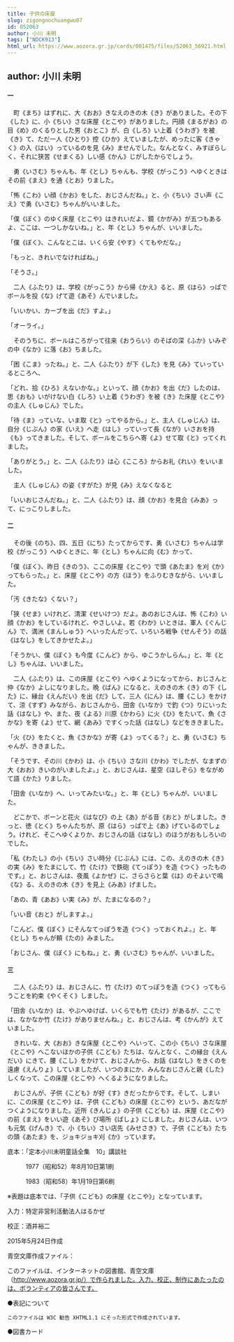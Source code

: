 ```yaml
---
title: 子供の床屋
slug: zigongnochuangwu07
id: 052063
author: 小川 未明
tags: ["NDCK913"]
html_url: https://www.aozora.gr.jp/cards/001475/files/52063_56921.html
---
```


## author: 小川 未明

#### 一




　町《まち》はずれに、大《おお》きなえのきの木《き》がありました。その下《した》に、小《ちい》さな床屋《とこや》がありました。円顔《まるがお》の目《め》のくるりとした男《おとこ》が、白《しろ》い上着《うわぎ》を被《き》て、ただ一人《ひとり》控《ひか》えていましたが、めったに客《きゃく》の入《はい》っているのを見《み》ませんでした。なんとなく、みすぼらしく、それに狭苦《せまくる》しい感《かん》じがしたからでしょう。

　勇《いさむ》ちゃんも、年《とし》ちゃんも、学校《がっこう》へゆくときはその前《まえ》を通《とお》りました。

「怖《こわ》い顔《かお》をした、おじさんだね。」と、小《ちい》さい声《こえ》で勇《いさむ》ちゃんがいいました。

「僕《ぼく》のゆく床屋《とこや》はきれいだよ、鏡《かがみ》が五つもあるよ、ここは、一つしかないね。」と、年《とし》ちゃんが、いいました。

「僕《ぼく》、こんなとこは、いくら安《やす》くてもやだな。」

「もっと、きれいでなければね。」

「そうさ。」

　二人《ふたり》は、学校《がっこう》から帰《かえ》ると、原《はら》っぱでボールを投《な》げて遊《あそ》んでいました。

「いいかい、カーブを出《だ》すよ。」

「オーライ。」

　そのうちに、ボールはころがって往来《おうらい》のそばの深《ふか》いみぞの中《なか》に落《お》ちました。

「困《こま》ったね。」と、二人《ふたり》が下《した》を見《み》ていっているところへ、

「どれ、拾《ひろ》えないかな。」といって、顔《かお》を出《だ》したのは、思《おも》いがけない白《しろ》い上着《うわぎ》を被《き》た床屋《とこや》の主人《しゅじん》でした。

「待《ま》っていな、いま取《と》ってやるから。」と、主人《しゅじん》は、自分《じぶん》の家《いえ》へ走《はし》っていって長《なが》いさおを持《も》ってきました。そして、ボールをこちらへ寄《よ》せて取《と》ってくれました。

「ありがとう。」と、二人《ふたり》は心《こころ》からお礼《れい》をいいました。

　主人《しゅじん》の姿《すがた》が見《み》えなくなると

「いいおじさんだね。」と、二人《ふたり》は、顔《かお》を見合《みあ》って、にっこりしました。



#### 二




　その後《のち》、四、五日《にち》たってからです、勇《いさむ》ちゃんは学校《がっこう》へゆくときに、年《とし》ちゃんに向《む》かって、

「僕《ぼく》、昨日《きのう》、ここの床屋《とこや》で頭《あたま》を刈《か》ってもらった。」と、床屋《とこや》の方《ほう》をふりむきながら、いいました。

「汚《きたな》くない？」

「狭《せま》いけれど、清潔《せいけつ》だよ。あのおじさんは、怖《こわ》い顔《かお》をしているけれど、やさしいよ。若《わか》いときは、軍人《ぐんじん》で、満洲《まんしゅう》へいったんだって、いろいろ戦争《せんそう》の話《はなし》をしてきかせたよ。」

「そうかい、僕《ぼく》も今度《こんど》から、ゆこうかしらん。」と、年《とし》ちゃんは、いいました。

　二人《ふたり》は、この床屋《とこや》へゆくようになってから、おじさんと仲《なか》よしになりました。晩《ばん》になると、えのきの木《き》の下《した》に、縁台《えんだい》を出《だ》して、三人《にん》は、腰《こし》をかけて、涼《すず》みながら、おじさんから、田舎《いなか》で釣《つ》りにいった話《はなし》や、また、夜《よる》川原《かわら》に火《ひ》をたいて、魚《さかな》を寄《よ》せて、網《あみ》ですくった話《はなし》などをききました。

「火《ひ》をたくと、魚《さかな》が寄《よ》ってくる？」と、勇《いさむ》ちゃんが、ききました。

「そうです、その川《かわ》は、小《ちい》さな川《かわ》でしたが、なまずの大《おお》きいのがいましたよ。」と、おじさんは、星空《ほしぞら》をながめて語《かた》りました。

「田舎《いなか》へ、いってみたいな。」と、年《とし》ちゃんが、いいました。

　どこかで、ボーンと花火《はなび》の上《あ》がる音《おと》がしました。きっと、徳《とく》ちゃんたちが、原《はら》っぱで上《あ》げているのでしょう。けれど、そこへゆくよりか、おじさんの話《はなし》のほうがおもしろいのでした。

「私《わたし》の小《ちい》さい時分《じぶん》には、この、えのきの木《き》の実《み》をたまにして、竹《たけ》で鉄砲《てっぽう》を造《つく》ったものです。」と、おじさんは、夜風《よかぜ》に、さらさらと葉《は》のそよいで鳴《な》る、えのきの木《き》を見上《みあ》げました。

「あの、青《あお》い実《み》が、たまになるの？」

「いい音《おと》がしますよ。」

「こんど、僕《ぼく》にそんなてっぽうを造《つく》っておくれよ。」と、年《とし》ちゃんが頼《たの》みました。

「おじさん、僕《ぼく》にもね。」と、勇《いさむ》ちゃんが、いいました。



#### 三




　二人《ふたり》は、おじさんに、竹《たけ》のてっぽうを造《つく》ってもらうことを約束《やくそく》しました。

「田舎《いなか》は、やぶへゆけば、いくらでも竹《たけ》があるが、ここでは、なかなか竹《たけ》がありませんね。」と、おじさんは、考《かんが》えていました。

　きれいな、大《おお》きな床屋《とこや》へいって、この小《ちい》さな床屋《とこや》へこないほかの子供《こども》たちは、なんとなく、この縁台《えんだい》にきて、腰《こし》をかけて、おじさんから、お話《はなし》をきくのを遠慮《えんりょ》していましたが、いつのまにか、みんなおじさんと親《した》しくなって、この床屋《とこや》へくるようになりました。

　おじさんが、子供《こども》が好《す》きだったからです。そして、しまいに、この床屋《とこや》は、子供《こども》の床屋《とこや》という、あだながつくようになりました。近所《きんじょ》の子供《こども》は、床屋《とこや》の前《まえ》をいい遊《あそ》び場所《ばしょ》にしました。おじさんは、いつも元気《げんき》で、小《ちい》さい店先《みせさき》で、子供《こども》たちの頭《あたま》を、ジョキジョキ刈《か》っています。













底本：「定本小川未明童話全集　10」講談社

　　　1977（昭和52）年8月10日第1刷

　　　1983（昭和58）年1月19日第6刷

※表題は底本では、「子供《こども》の床屋《とこや》」となっています。

入力：特定非営利活動法人はるかぜ

校正：酒井裕二

2015年5月24日作成

青空文庫作成ファイル：

このファイルは、インターネットの図書館、青空文庫（http://www.aozora.gr.jp/）で作られました。入力、校正、制作にあたったのは、ボランティアの皆さんです。











●表記について


	このファイルは W3C 勧告 XHTML1.1 にそった形式で作成されています。







●図書カード